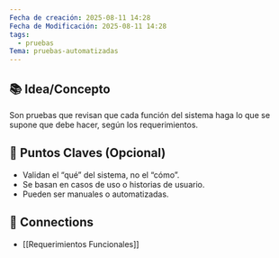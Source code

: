 ```yaml
---
Fecha de creación: 2025-08-11 14:28
Fecha de Modificación: 2025-08-11 14:28
tags:
  - pruebas
Tema: pruebas-automatizadas
---
```



## 📚 Idea/Concepto 

Son pruebas que revisan que cada función del sistema haga lo que se supone que debe hacer, según los requerimientos.
## 📌 Puntos Claves (Opcional)
- Validan el “qué” del sistema, no el “cómo”.
- Se basan en casos de uso o historias de usuario.
- Pueden ser manuales o automatizadas.

## 🔗 Connections
- [[Requerimientos Funcionales]]

